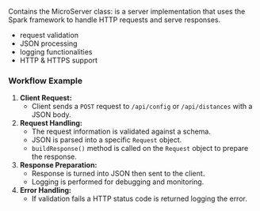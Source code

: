 Contains the MicroServer class: is a server implementation that uses the Spark framework to handle HTTP requests and serve responses.
- request validation
- JSON processing
- logging functionalities
- HTTP & HTTPS support
### Workflow Example
1. **Client Request:**
    - Client sends a `POST` request to `/api/config` or `/api/distances` with a JSON body.
2. **Request Handling:**
    - The request information is validated against a schema.
    - JSON is parsed into a specific `Request` object.
    - `buildResponse()` method is called on the `Request` object to prepare the response.
3. **Response Preparation:**
    - Response is turned into JSON then sent to the client.
    - Logging is performed for debugging and monitoring.
4. **Error Handling:**
    - If validation fails a HTTP status code is returned logging the error.